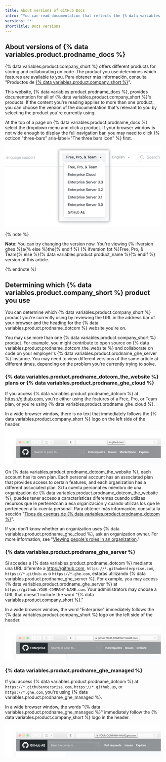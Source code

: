 ```yaml
---
title: About versions of GitHub Docs
intro: "You can read documentation that reflects the {% data variables.product.company_short %} product you're currently using."
versions: '*'
shortTitle: Docs versions
---
```


## About versions of {% data variables.product.prodname_docs %}

{% data variables.product.company_short %} offers different products for storing and collaborating on code. The product you use determines which features are available to you. Para obtener más información, consulta "Productos de [{% data variables.product.company_short %}](/get-started/learning-about-github/githubs-products)".

This website, {% data variables.product.prodname_docs %}, provides documentation for all of {% data variables.product.company_short %}'s products. If the content you're reading applies to more than one product, you can choose the version of the documentation that's relevant to you by selecting the product you're currently using.

At the top of a page on {% data variables.product.prodname_docs %}, select the dropdown menu and click a product. If your browser window is not wide enough to display the full navigation bar, you may need to click {% octicon "three-bars" aria-label="The three bars icon" %} first.

![Screenshot of the dropdown menu for picking a version of {% data variables.product.prodname_docs %} to view](/assets/images/help/docs/version-picker.png)

{% note %}

**Note**: You can try changing the version now. You're viewing {% ifversion ghes %}a{% else %}the{% endif %} {% ifversion fpt %}Free, Pro, & Team{% else %}{% data variables.product.product_name %}{% endif %} version of this article.

{% endnote %}

## Determining which {% data variables.product.company_short %} product you use

You can determine which {% data variables.product.company_short %} product you're currently using by reviewing the URL in the address bar of your browser and the heading for the {% data variables.product.prodname_dotcom %} website you're on.

You may use more than one {% data variables.product.company_short %} product. For example, you might contribute to open source on {% data variables.product.prodname_dotcom_the_website %} and collaborate on code on your employer's {% data variables.product.prodname_ghe_server %} instance. You may need to view different versions of the same article at different times, depending on the problem you're currently trying to solve.

### {% data variables.product.prodname_dotcom_the_website %} plans or {% data variables.product.prodname_ghe_cloud %}

If you access {% data variables.product.prodname_dotcom %} at https://github.com, you're either using the features of a Free, Pro, or Team plan, or you're using {% data variables.product.prodname_ghe_cloud %}.

In a wide browser window, there is no text that immediately follows the {% data variables.product.company_short %} logo on the left side of the header.

![Screenshot of the address bar and the {% data variables.product.prodname_dotcom_the_website %} header in a browser](/assets/images/help/docs/header-dotcom.png)

On {% data variables.product.prodname_dotcom_the_website %}, each account has its own plan. Each personal account has an associated plan that provides access to certain features, and each organization has a different associated plan. Si tu cuenta personal es miembro de una organización de {% data variables.product.prodname_dotcom_the_website %}, puedes tener acceso a características diferentes cuando utilizas recursos que le pertenezcan a esa organización y cuando utilizas los que le pertenecen a tu cuenta personal. Para obtener más información, consulta la sección "[Tipos de cuentas de {% data variables.product.prodname_dotcom %}](/get-started/learning-about-github/types-of-github-accounts)".

If you don't know whether an organization uses {% data variables.product.prodname_ghe_cloud %}, ask an organization owner. For more information, see "[Viewing people's roles in an organization](/account-and-profile/setting-up-and-managing-your-github-user-account/managing-your-membership-in-organizations/viewing-peoples-roles-in-an-organization)."

### {% data variables.product.prodname_ghe_server %}

Si accedes a {% data variables.product.prodname_dotcom %} mediante una URL diferente a https://github.com, `https://*.githubenterprise.com`, `https://*.github.us` o `https://*.ghe.com`, estarás utilizando {% data variables.product.prodname_ghe_server %}. For example, you may access {% data variables.product.prodname_ghe_server %} at `https://github.YOUR-COMPANY-NAME.com`. Your administrators may choose a URL that doesn't include the word "{% data variables.product.company_short %}."

In a wide browser window, the word "Enterprise" immediately follows the {% data variables.product.company_short %} logo on the left side of the header.

![Screenshot of address bar and {% data variables.product.prodname_ghe_server %} header in a browser](/assets/images/help/docs/header-ghes.png)

### {% data variables.product.prodname_ghe_managed %}

If you access {% data variables.product.prodname_dotcom %} at `https://*.githubenterprise.com`, `https://*.github.us`, or `https://*.ghe.com`, you're using {% data variables.product.prodname_ghe_managed %}.

In a wide browser window, the words "{% data variables.product.prodname_ghe_managed %}" immediately follow the {% data variables.product.company_short %} logo in the header.

![Address bar and {% data variables.product.prodname_ghe_managed %} header in a browser](/assets/images/help/docs/header-ghae.png)
